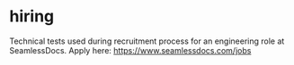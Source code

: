 # hiring
Technical tests used during recruitment process for an engineering role at SeamlessDocs. Apply here: https://www.seamlessdocs.com/jobs
